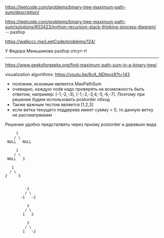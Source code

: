 https://leetcode.com/problems/binary-tree-maximum-path-sum/description/

https://leetcode.com/problems/binary-tree-maximum-path-sum/solutions/603423/python-recursion-stack-thinking-process-diagram/ -- разбор

https://walkccc.me/LeetCode/problems/124/

У Федора Меньшикова разбор отсут-т!


_____

https://www.geeksforgeeks.org/find-maximum-path-sum-in-a-binary-tree/

visualization algorithms: https://youtu.be/6cA_NDtpyz8?t=143

- положим, искомым является MaxPathSum
- очевидно, каждую node надо проверять на возможность быть ответом, например: [-1,-2,-3], [-1,-2,-3,4,-5,-6,-7]. Поэтому при решение будем использовать postorder обход
- Также важным тестом является [1,2,3]
- если ветка текущего поддерева имеет сумму < 0, то данную ветку не рассматрвиаем
<!---
- идея решения заключается в слияние листов в max(root->left->val, root->right->val, 0), перед этим в выполнить MaxPathSum = max(root->left->val, root->right->val)
-->

Решение удобно предсталвять через призму postorder и деревьях вида

         1
        / \
     NULL   NULL

         1
        / \
     NULL   3

       1
      / \
    2     3


             -3
             / \
           -1   -2  
         
              3
             / \
            1   2  
         
              3
             / \
            1   -2  
